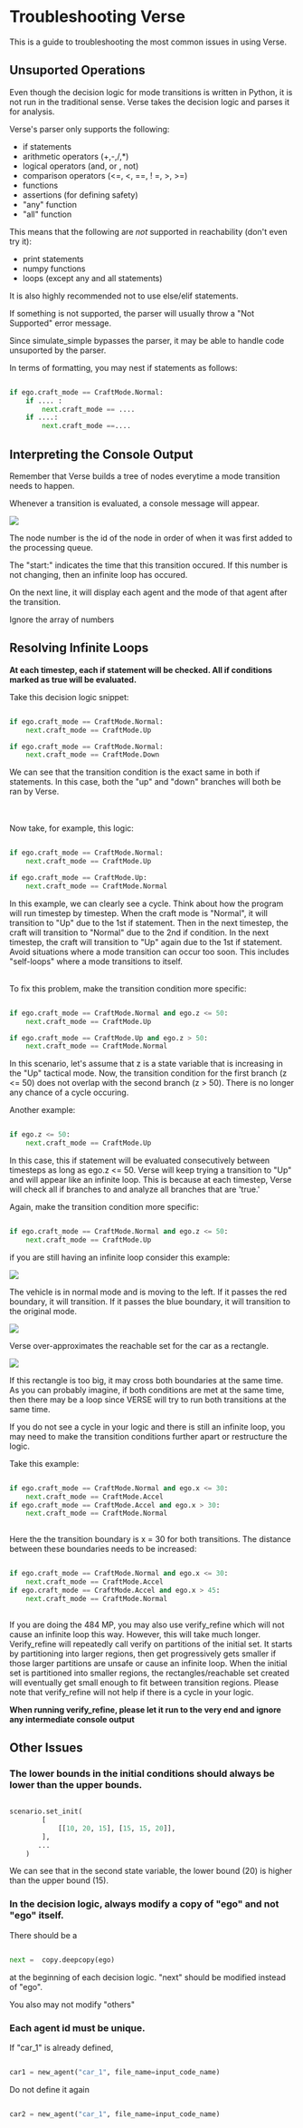 # Troubleshooting Verse

This is a guide to troubleshooting the most common issues in using Verse.


## Unsuported Operations

Even though the decision logic for mode transitions is written in Python, it is not run in the traditional sense. Verse takes the decision logic and parses it for analysis.

Verse's parser only supports the following:
- if statements
- arithmetic operators (+,-,/,*)
- logical operators (and, or , not)
- comparison operators (<=, <, ==, ! =, >, >=)
- functions
- assertions (for defining safety)
- "any" function
- "all" function


This means that the following are *not* supported in reachability (don't even try it):
- print statements
- numpy functions
- loops (except any and all statements)


It is also highly recommended not to use else/elif statements.

If something is not supported, the parser will usually throw a "Not Supported" error message.

Since simulate_simple bypasses the parser, it may be able to handle code unsuported by the parser. 

In terms of formatting, you may nest if statements as follows:

```python

if ego.craft_mode == CraftMode.Normal:
    if .... :
        next.craft_mode == ....
    if ....:
        next.craft_mode ==....


```
## Interpreting the Console Output

Remember that Verse builds a tree of nodes everytime a mode transition needs to happen.

Whenever a transition is evaluated, a console message will appear.

![](figs/console.png)

The node number is the id of the node in order of when it was first added to the processing queue.

The "start:" indicates the time that this transition occured. If this number is not changing, then an infinite loop has occured.

On the next line, it will display each agent and the mode of that agent after the transition.

Ignore the array of numbers


## Resolving Infinite Loops

**At each timestep, each if statement will be checked. All if conditions marked as true will be evaluated.**

Take this decision logic snippet:

```python

if ego.craft_mode == CraftMode.Normal:
    next.craft_mode == CraftMode.Up

if ego.craft_mode == CraftMode.Normal:
    next.craft_mode == CraftMode.Down

```
We can see that the transition condition is the exact same in both if statements. In this case, both the "up" and "down" branches will both be ran by Verse.

<br/><br/>
Now take, for example, this logic:

```python

if ego.craft_mode == CraftMode.Normal:
    next.craft_mode == CraftMode.Up

if ego.craft_mode == CraftMode.Up:
    next.craft_mode == CraftMode.Normal

```


In this example, we can clearly see a cycle. Think about how the program will run timestep by timestep. When the craft mode is "Normal", it will transition to "Up" due to the 1st if statement. Then in the next timestep, the craft will transition to "Normal" due to the 2nd if condition. In the next timestep, the craft will transition to "Up" again due to the 1st if statement. Avoid situations where a mode transition can occur too soon. This includes "self-loops" where a mode transitions to itself.
<br/><br/>

To fix this problem, make the transition condition more specific:


```python

if ego.craft_mode == CraftMode.Normal and ego.z <= 50:
    next.craft_mode == CraftMode.Up

if ego.craft_mode == CraftMode.Up and ego.z > 50:
    next.craft_mode == CraftMode.Normal

```

In this scenario, let's assume that z is a state variable that is increasing in the "Up" tactical mode. Now, the transition condition for the first branch (z <= 50) does not overlap with the second branch (z > 50). There is no longer any chance of a cycle occuring.

Another example:
```python

if ego.z <= 50:
    next.craft_mode == CraftMode.Up

```

In this case, this if statement will be evaluated consecutively between timesteps as long as ego.z <= 50. Verse will keep trying a transition to "Up" and will appear like an infinite loop. This is because at each timestep, Verse will check all if branches to and analyze all branches that are 'true.'

Again, make the transition condition more specific:

```python

if ego.craft_mode == CraftMode.Normal and ego.z <= 50:
    next.craft_mode == CraftMode.Up

```

if you are still having an infinite loop consider this example:

![](figs/vehicle1.png)

The vehicle is in normal mode and is moving to the left. If it passes the red boundary, it will transition. If it passes the blue boundary, it will transition to the original mode.

![](figs/rect1.png)

Verse over-approximates the reachable set for the car as a rectangle. 

![](figs/rect2.png)

If this rectangle is too big, it may cross both boundaries at the same time. As you can probably imagine, if both conditions are met at the same time, then there may be a loop since VERSE will try to run both transitions at the same time.

If you do not see a cycle in your logic and there is still an infinite loop, you may need to make the transition conditions further apart or restructure the logic. 

Take this example:

```python

if ego.craft_mode == CraftMode.Normal and ego.x <= 30:
    next.craft_mode == CraftMode.Accel
if ego.craft_mode == CraftMode.Accel and ego.x > 30:
    next.craft_mode == CraftMode.Normal
    

```
Here the the transition boundary is x = 30 for both transitions. The distance between these boundaries needs to be increased:

```python

if ego.craft_mode == CraftMode.Normal and ego.x <= 30:
    next.craft_mode == CraftMode.Accel
if ego.craft_mode == CraftMode.Accel and ego.x > 45:
    next.craft_mode == CraftMode.Normal
    

```

If you are doing the 484 MP, you may also use verify_refine which will not cause an infinite loop this way. However, this will take much longer. Verify_refine will repeatedly call verify on partitions of the initial set. It starts by partitioning into larger regions, then get progressively gets smaller if those larger partitions are unsafe or cause an infinite loop. When the initial set is partitioned into smaller regions, the rectangles/reachable set created will eventually get small enough to fit between transition regions. Please note that verify_refine will not help if there is a cycle in your logic.

**When running verify_refine, please let it run to the very end and ignore any intermediate console output**


## Other Issues

### The lower bounds in the initial conditions should always be lower than the upper bounds.


```python

scenario.set_init(
        [
            [[10, 20, 15], [15, 15, 20]],
        ],
       ...
    )
```

We can see that in the second state variable, the lower bound (20) is higher than the upper bound (15). 


### In the decision logic, always modify a copy of "ego" and not "ego" itself. 

There should be a

```python

next =  copy.deepcopy(ego)
```
at the beginning of each decision logic. "next" should be modified instead of "ego".

You also may not modify "others"

### Each agent id must be unique.

If "car_1" is already defined,
```python

car1 = new_agent("car_1", file_name=input_code_name)
```

Do not define it again

```python

car2 = new_agent("car_1", file_name=input_code_name)
```



